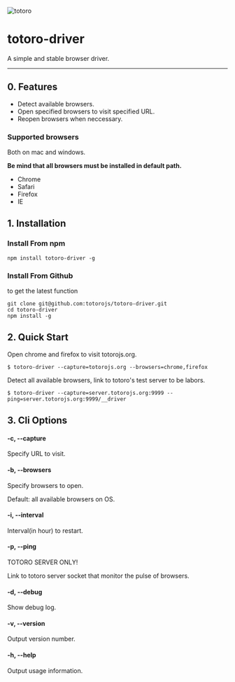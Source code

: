 ![totoro](https://f.cloud.github.com/assets/340282/891339/657d9018-fa54-11e2-9760-6955388fd8fc.jpg)

# totoro-driver

A simple and stable browser driver.

---

## 0. Features

- Detect available browsers.
- Open specified browsers to visit specified URL.
- Reopen browsers when neccessary.

### Supported browsers

Both on mac and windows.

**Be mind that all browsers must be installed in default path.**

- Chrome
- Safari
- Firefox
- IE

## 1. Installation

### Install From npm

```
npm install totoro-driver -g
```

### Install From Github

to get the latest function

```
git clone git@github.com:totorojs/totoro-driver.git
cd totoro-driver
npm install -g
```

## 2. Quick Start

Open chrome and firefox to visit totorojs.org.

```
$ totoro-driver --capture=totorojs.org --browsers=chrome,firefox
```

Detect all available browsers, link to totoro's test server to be labors.

```
$ totoro-driver --capture=server.totorojs.org:9999 --ping=server.totorojs.org:9999/__driver
```

## 3. Cli Options

#### -c, --capture

Specify URL to visit.

#### -b, --browsers

Specify browsers to open.

Default: all available browsers on OS.

#### -i, --interval

Interval(in hour) to restart.

#### -p, --ping

TOTORO SERVER ONLY!

Link to totoro server socket that monitor the pulse of browsers.

#### -d, --debug

Show debug log.

#### -v, --version

Output version number.

#### -h, --help

Output usage information.




